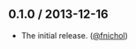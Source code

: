 ## 0.1.0 / 2013-12-16

* The initial release. ([@fnichol][])

<!--- The following link definition list is generated by PimpMyChangelog --->
[@fnichol]: https://github.com/fnichol
